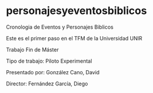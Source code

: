 # personajesyeventosbiblicos
Cronologia de Eventos y Personajes Biblicos 

Este es el primer paso en el TFM de la Universidad UNIR 

Trabajo Fin de Máster

Tipo de trabajo: Piloto Experimental

Presentado por: González Cano, David

Director: Fernández García, Diego 

